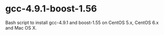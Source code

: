 gcc-4.9.1-boost-1.56
====================

Bash script to install gcc-4.9.1 and boost-1.55 on CentOS 5.x, CentOS 6.x and Mac OS X.
